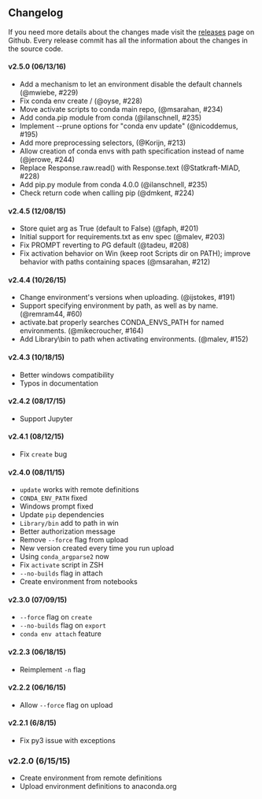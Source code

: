 ## Changelog

If you need more details about the changes made visit the
[releases](https://github.com/conda/conda-env/releases) page
on Github. Every release commit has all the information about
the changes in the source code.

#### v2.5.0 (06/13/16)

- Add a mechanism to let an environment disable the default channels (@mwiebe, #229)
- Fix conda env create <username>/<env name> (@oyse, #228)
- Move activate scripts to conda main repo, (@msarahan, #234)
- Add conda.pip module from conda (@ilanschnell, #235)
- Implement --prune options for "conda env update" (@nicoddemus, #195)
- Add more preprocessing selectors, (@Korijn, #213)
- Allow creation of conda envs with path specification instead of name (@jerowe, #244)
- Replace Response.raw.read() with Response.text (@Statkraft-MIAD, #228)
- Add pip.py module from conda 4.0.0 (@ilanschnell, #235)
- Check return code when calling pip (@dmkent, #224)

#### v2.4.5 (12/08/15)

- Store quiet arg as True (default to False) (@faph, #201)
- Initial support for requirements.txt as env spec (@malev, #203)
- Fix PROMPT reverting to $P$G default (@tadeu, #208)
- Fix activation behavior on Win (keep root Scripts dir on PATH); improve behavior with paths containing spaces (@msarahan, #212)

#### v2.4.4 (10/26/15)

- Change environment's versions when uploading. (@ijstokes, #191)
- Support specifying environment by path, as well as by name. (@remram44, #60)
- activate.bat properly searches CONDA_ENVS_PATH for named environments. (@mikecroucher, #164)
- Add Library\\bin to path when activating environments. (@malev, #152)

#### v2.4.3 (10/18/15)

- Better windows compatibility
- Typos in documentation

#### v2.4.2 (08/17/15)

- Support Jupyter

#### v2.4.1 (08/12/15)

- Fix `create` bug

#### v2.4.0 (08/11/15)

- `update` works with remote definitions
- `CONDA_ENV_PATH` fixed
- Windows prompt fixed
- Update `pip` dependencies
- `Library/bin` add to path in win
- Better authorization message
- Remove `--force` flag from upload
- New version created every time you run upload
- Using `conda_argparse2` now
- Fix `activate` script in ZSH
- `--no-builds` flag in attach
- Create environment from notebooks

#### v2.3.0 (07/09/15)

- `--force` flag on `create`
- `--no-builds` flag on `export`
- `conda env attach` feature

#### v2.2.3 (06/18/15)

- Reimplement `-n` flag

#### v2.2.2 (06/16/15)

- Allow `--force` flag on upload

#### v2.2.1 (6/8/15)

- Fix py3 issue with exceptions

### v2.2.0 (6/15/15)

- Create environment from remote definitions
- Upload environment definitions to anaconda.org
